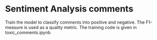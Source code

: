 # Sentiment Analysis comments
Train the model to classify comments into positive and negative.
The F1-measure is used as a quality metric.
The training code is given in toxic_comments.ipynb
